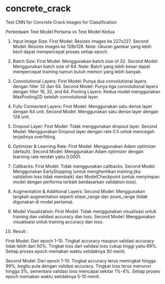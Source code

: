 # concrete_crack
Test CNN for Concrete Crack Images for Classification

Perbedaam Test Model Pertama vs Test Model Kedua

1. Input Image Size:
First Model: Resizes images ke 227x227.
Second Model: Resizes images ke 128x128.
Note: Ukuran gambar yang lebih kecil dapat mempercepat proses setiap epoch.

2. Batch Size:
First Model: Menggunakan batch size of 32.
Second Model: Menggunakan batch size of 64.
Note: Batch yang lebih besar dapat mempercepat training namun butuh memori yang lebih banyak.

3. Convolutional Layers:
First Model: Punya dua convolutional layers dengan filter 32 dan 64.
Second Model: Punya tiga convolutional layers dengan filter 16, 32, and 64.
Pooling Layers: Kedua model menggunakan MaxPooling2D setelah convolutional layer.

4. Fully Connected Layers:
First Model: Menggunakan satu dense layer dengan 64 unit.
Second Model: Menggunakan satu dense layer dengan 128 unit.

5. Dropout Layer:
First Model: Tidak menggunakan dropout layer.
Second Model: Menggunakan Dropout layer dengan rate 0.5 untuk mencegah terjadinya overfitting.

6. Optimizer & Learning Rate:
First Model: Menggunakan Adam optimizer (default).
Second Model: Menggunakan Adam optimizer dengan learning rate rendah yaitu 0.0001.

7. Callbacks:
First Model: Tidak menggunakan callbacks.
Second Model: Menggunakan EarlyStopping (untuk menghentikan training jika validation loss tidak membaik) dan ModelCheckpoint (untuk menyimpan model dengan performa terbaik berdasarkan validation loss).

8. Augmentation & Additional Layers:
Second Model: Menggunakan langkah augmentation seperti shear_range dan zoom_range (tidak digunakan di model pertama). 

9. Model Visualization:
First Model: Tidak menggunakan visualisasi untuk training dan validasi accuracy dan loss.
Second Model: Menggunakan visualisaisi untuk training accuracy dan loss.

10. Result :

First Model:
Dari epoch 1-10.
Tingkat accuracy maupun validasi accuracy tidak lebih dari 50%.
Tingkat loss dan validasi loss cukup tinggi yaitu 69%.
Setiap proses epoch memakan waktu setidaknya 30 menit.

Second Model:
Dari epoch 1-10.
Tingkat accuracy terus meningkat hingga 99%, begitu pula dengan validasi accuracy.
Tingkat loss terus menurun hingga 3%, sementara validasi loss mencapai sekitar 1%-4%.
Setiap proses epoch memakan waktu setidaknya 5-10 menit.
